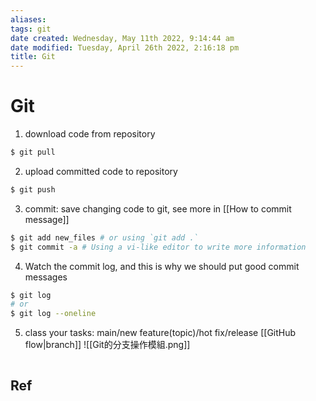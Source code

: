 ```yaml
---
aliases: 
tags: git
date created: Wednesday, May 11th 2022, 9:14:44 am
date modified: Tuesday, April 26th 2022, 2:16:18 pm
title: Git
---
```


# Git

1. download code from repository

```bash
$ git pull
```

2. upload committed code to repository

```bash
$ git push
```

3. commit: save changing code to git, see more in [[How to commit message]]

```bash
$ git add new_files # or using `git add .`
$ git commit -a # Using a vi-like editor to write more information
```

4. Watch the commit log, and this is why we should put good commit messages

```bash
$ git log
# or
$ git log --oneline
```

5. class your tasks: main/new feature(topic)/hot fix/release [[GitHub flow|branch]]
![[Git的分支操作模組.png]]

```bash

```

## Ref
[^1]: [連猴子都能懂的Git入門指南 | 貝格樂（Backlog）](https://backlog.com/git-tutorial/tw/)
